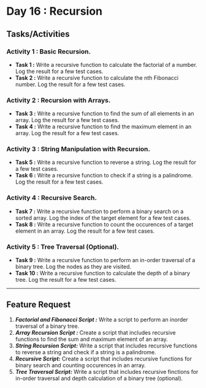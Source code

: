 # Day 16 : Recursion

## Tasks/Activities

### Activity 1 : Basic Recursion.
- **Task 1 :** Write a recursive function to calculate the factorial of a number. Log the result for a few test cases.
- **Task 2 :** Write a recursive function to calculate the nth Fibonacci number. Log the result for a few test cases.

### Activity 2 : Recursion with Arrays.
- **Task 3 :**  Write a recursive function to find the sum of all elements in an array. Log the result for a few test cases.
- **Task 4 :**  Write a recursive function to find the maximum element in an array. Log the result for a few test cases.

### Activity 3 : String Manipulation with Recursion.
- **Task 5 :** Write a recursive function to reverse a string. Log the result for a few test cases.
- **Task 6 :** Write a recursive function to check if a string is a palindrome. Log the result for a few test cases.


### Activity 4 : Recursive Search.
- **Task 7 :** Write a recursive function to perform a binary search on a sorted array. Log the index of the target element for a few test cases.
- **Task 8 :** Write a recursive function to count the occurences of a target element in an array. Log the result for a few test cases.

### Activity 5 : Tree Traversal (Optional).
- **Task 9 :** Write a recursive function to perform an in-order traversal of a binary tree. Log the nodes as they are visited.
- **Task 10 :** Write a recursive function to calculate the depth of a binary tree. Log the result for a few test cases.

***
## Feature Request

1. ***Factorial and Fibonacci Script :*** Write a script to perform an inorder traversal of a binary tree.
2. ***Array Recursion Script :*** Create a script that includes recursive functions to find the sum and maximum element of an array.
3. ***String Recursion Script:*** Write a script that includes recursive functions to reverse a string and check if a string is a palindrome.
4. ***Recursive Script:*** Create a script that includes recursive functions for binary search and counting occurences in an array.
5. ***Tree Traversal Script:***  Write a script that includes recursive finctions for in-order traversal and depth calculation of a binary tree (optional).